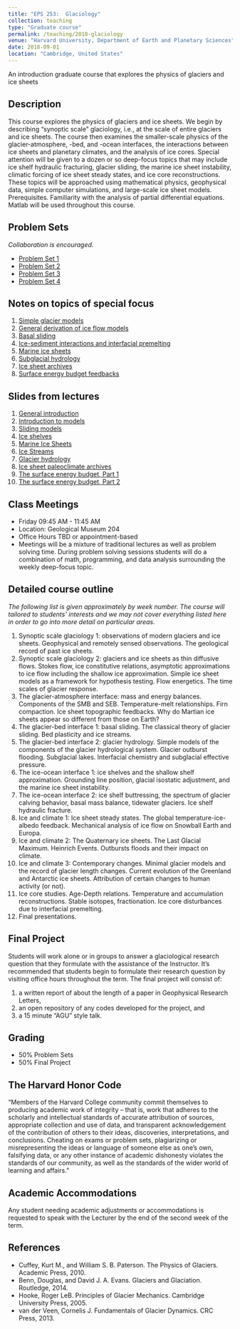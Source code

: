```yaml
---
title: "EPS 253:  Glaciology"
collection: teaching
type: "Graduate course"
permalink: /teaching/2018-glaciology
venue: "Harvard University, Department of Earth and Planetary Sciences"
date: 2018-09-01
location: "Cambridge, United States"
---
```


An introduction graduate course that explores the physics of glaciers and ice sheets


## Description
This course explores the physics of glaciers and ice sheets. We begin by describing “synoptic scale” glaciology, i.e., at the scale of entire glaciers and ice sheets. The course then examines the smaller-scale physics of the glacier-atmosphere, -bed, and -ocean interfaces, the interactions between ice sheets and planetary climates, and the analysis of ice cores. Special attention will be given to a dozen or so deep-focus topics that may include ice shelf hydraulic fracturing, glacier sliding, the marine ice sheet instability, climatic forcing of ice sheet steady states, and ice core reconstructions. These topics will be approached using mathematical physics, geophysical data, simple computer simulations, and large-scale ice sheet models. Prerequisites. Familiarity with the analysis of partial differential equations. Matlab will be used throughout this course.

## Problem Sets
*Collaboration is encouraged.*
- [Problem Set 1](/files/eps253/Homework1.pdf)
- [Problem Set 2](/files/eps253/Homework2.pdf)
- [Problem Set 3](/files/eps253/Homework3.pdf)
- [Problem Set 4](/files/eps253/Homework4.pdf)

## Notes on topics of special focus
1. [Simple glacier models](/files/eps253/Notes-1_SimpleGlacierModel.pdf)
2. [General derivation of ice flow models](/files/eps253/Notes-2_GeneralDerivation.pdf)
3. [Basal sliding](/files/eps253/Notes-3_BasalSliding.pdf)
4. [Ice-sediment interactions and interfacial premelting](/files/eps253/Notes-4_BasalPremelting.pdf)
5. [Marine ice sheets](/files/eps253/Notes-5_MarineIceSheets.pdf)
6. [Subglacial hydrology](/files/eps253/Notes-6_SubglacialHydrology.pdf)
7. [Ice sheet archives](/files/eps253/Notes-7_IceSheetArchives.pdf)
8. [Surface energy budget feedbacks](/files/eps253/Notes-8_HypsometricFeedback.pdf)

## Slides from lectures
1. [General introduction](/files/eps253/Slides-1_Introduction.pdf)
2. [Introduction to models](/files/eps253/Slides-2_ModelsIntro.pdf)
3. [Sliding models](/files/eps253/Slides-3_SlidingModels.pdf)
4. [Ice shelves](/files/eps253/Slides-4_IceShelves.pdf)
5. [Marine Ice Sheets](/files/eps253/Slides-5_MarineIceSheets.pdf)
6. [Ice Streams](/files/eps253/Slides-6_IceStreams.pdf)
7. [Glacier hydrology](/files/eps253/Slides-7_Hydrology.pdf)
8. [Ice sheet paleoclimate archives](/files/eps253/Slides-8_IceSheetPaleoclimateArchives.pdf)
9. [The surface energy budget, Part 1](/files/eps253/Slides-9_SurfaceEnergyBalance.pdf)
10. [The surface energy budget, Part 2](/files/eps253/Slides-10_SebProcesses.pdf)

## Class Meetings
- Friday 09:45 AM - 11:45 AM
- Location: Geological Museum 204
- Office Hours TBD or appointment-based 
- Meetings will be a mixture of traditional lectures as well as problem solving time. During problem solving sessions students will do a combination of math, programming, and data analysis surrounding the weekly deep-focus topic.

## Detailed course outline 
*The following list is given approximately by week number.  The course will tailored to students' interests and we may not cover everything listed here in order to go into more detail on particular areas.*

1. Synoptic scale glaciology 1: observations of modern glaciers and ice sheets. Geophysical and remotely sensed observations. The geological record of past ice sheets.
2. Synoptic scale glaciology 2: glaciers and ice sheets as thin diffusive flows. Stokes flow, ice constitutive relations, asymptotic approximations to ice flow including the shallow ice approximation. Simple ice sheet models as a framework for hypothesis testing. Flow energetics. The time scales of glacier response.
3. The glacier-atmosphere interface: mass and energy balances. Components of the SMB and SEB. Temperature-melt relationships. Firn compaction. Ice sheet topographic feedbacks. Why do Martian ice sheets appear so different from those on Earth?
4. The glacier-bed interface 1: basal sliding. The classical theory of glacier sliding. Bed plasticity and ice streams.
5. The glacier-bed interface 2: glacier hydrology. Simple models of the components of the glacier hydrological system. Glacier outburst flooding. Subglacial lakes. Interfacial chemistry and subglacial effective pressure.
6. The ice-ocean interface 1: ice shelves and the shallow shelf approximation. Grounding line position, glacial isostatic adjustment, and the marine ice sheet instability.
7. The ice-ocean interface 2: ice shelf buttressing, the spectrum of glacier calving behavior, basal mass balance, tidewater glaciers. Ice shelf hydraulic fracture.
8. Ice and climate 1: Ice sheet steady states. The global temperature-ice-albedo feedback. Mechanical analysis of ice flow on Snowball Earth and Europa.
9. Ice and climate 2: The Quaternary ice sheets. The Last Glacial Maximum. Heinrich Events. Outbursts floods and their impact on climate.
10. Ice and climate 3: Contemporary changes. Minimal glacier models and the record of glacier length changes. Current evolution of the Greenland and Antarctic ice sheets. Attribution of certain changes to human activity (or not).
11. Ice core studies. Age-Depth relations. Temperature and accumulation reconstructions. Stable isotopes, fractionation. Ice core disturbances due to interfacial premelting.
12. Final presentations.


## Final Project 
Students will work alone or in groups to answer a glaciological research question
that they formulate with the assistance of the Instructor. It’s recommended that students
begin to formulate their research question by visiting office hours throughout the term. The
final project will consist of:

1. a written report of about the length of a paper in Geophysical Research Letters,
2. an open repository of any codes developed for the project, and 
3. a 15 minute “AGU” style talk.

## Grading 
- 50% Problem Sets
- 50% Final Project

## The Harvard Honor Code
“Members of the Harvard College community commit themselves to producing academic work of integrity – that is, work that adheres to the scholarly and intellectual standards of accurate attribution of sources, appropriate collection and use of data, and transparent acknowledgement of the contribution of others to their ideas, discoveries, interpretations, and conclusions. Cheating on exams or problem sets, plagiarizing or misrepresenting the ideas or language of someone else as one’s own, falsifying data, or any other instance of academic dishonesty violates the standards of our community, as well as the standards of the wider world of learning and affairs.”

## Academic Accommodations
Any student needing academic adjustments or accommodations is requested to speak with the Lecturer by the end of the second week of the term.

## References
- Cuffey, Kurt M., and William S. B. Paterson. The Physics of Glaciers. Academic Press, 2010.
- Benn, Douglas, and David J. A. Evans. Glaciers and Glaciation. Routledge, 2014.
- Hooke, Roger LeB. Principles of Glacier Mechanics. Cambridge University Press, 2005.
- van der Veen, Cornelis J. Fundamentals of Glacier Dynamics. CRC Press, 2013.
